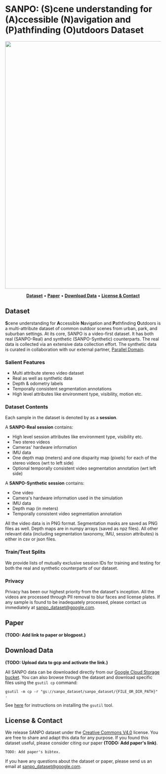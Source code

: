 
# SANPO: (S)cene understanding for (A)ccessible (N)avigation and (P)athfinding (O)utdoors Dataset

<div align="center">

<p align="center">
<img src="res/sanpo.gif" width="800px">
</p>

<p align="center">
<a href="#dataset"><b>Dataset</b></a> •
<a href="https://arxiv.org/pdf/2103.03375.pdf"><b>Paper</b></a> •
<a href="#download-data"><b>Download Data</b></a> •
<a href="#license--contact"><b>License & Contact</b></a>
</p>

</div>

## Dataset
**S**cene understanding for **A**ccessible **N**avigation and **P**athfinding
 **O**utdoors is a multi-attribute dataset of common outdoor scenes from urban,
park, and suburban settings. At its core, SANPO is a video-first dataset.
It has both real (SANPO-Real) and synthetic (SANPO-Synthetic) counterparts.
The real data is collected via an extensive data collection effort.
The synthetic data is curated in collaboration with our external partner,
[Parallel Domain](https://paralleldomain.com/).

### Salient Features
* Multi attribute stereo video dataset
* Real as well as synthetic data
* Depth & odometry labels
* Temporally consistent segmentation annotations
* High level attributes like environment type, visibility, motion etc.

### Dataset Contents
Each sample in the dataset is denoted by as a **session**.

A **SANPO-Real session** contains:

- High level session attributes like environment type, visibility etc.
- Two stereo videos
- Cameras' hardware information
- IMU data
- One depth map (meters) and one disparity map (pixels) for each of the stereo videos (wrt to left side)
- Optional temporally consistent video segmentation annotation (wrt left side)

A **SANPO-Synthetic session** contains:

- One video
- Camera's hardware information used in the simulation
- IMU data
- Depth map (in meters)
- Temporally consistent video segmentation annotation

All the video data is in PNG format.
Segmentation masks are saved as PNG files as well.
Depth maps are in numpy arrays (saved as npz files).
All other relevant data
(including segmentation taxonomy, IMU, session attributes)
is either in csv or json files.

### Train/Test Splits
We provide lists of mutually exclusive session IDs for training and testing
 for both the real and synthetic counterparts of our dataset.

### Privacy
Privacy has been our highest priority from the
dataset's inception. All the videos are processed through PII removal to blur faces and license plates. If any sample is found to be inadequately processed,
please contact us immediately at <a href="mailto:sanpo_dataset@google.com">sanpo_dataset@google.com</a>.

## Paper
**(TODO: Add link to paper or blogpost.)**

## Download Data
**(TODO: Upload data to gcp and activate the link.)**

All SANPO data can be downloaded directly from our [Google Cloud Storage bucket](https://console.cloud.google.com/storage/browser/sanpo_dataset).
You can also browse through the dataset and download specific files using the `gsutil cp` command:
```
gsutil -m cp -r "gs://sanpo_dataset/sanpo_dataset/{FILE_OR_DIR_PATH}" .
```
See [here](https://cloud.google.com/storage/docs/gsutil) for instructions on installing the `gsutil` tool.

## License & Contact
We release SANPO dataset under the <a href="https://creativecommons.org/licenses/by/4.0/">Creative Commons V4.0</a> license. You are free to share and adapt this data for any purpose. If you found this dataset useful, please consider citing our paper **(TODO: Add paper's link)**.

```
TODO: Add paper's bibtex.
```

If you have any questions about the dataset or paper, please send us an email at <a href="mailto:sanpo_dataset@google.com">sanpo_dataset@google.com</a>.
